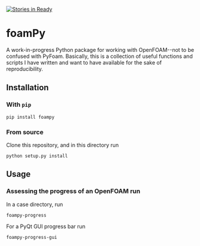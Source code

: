 [![Stories in Ready](https://badge.waffle.io/petebachant/foampy.png?label=ready&title=Ready)](https://waffle.io/petebachant/foampy)
# foamPy

A work-in-progress Python package for working with OpenFOAM--not to be confused
with PyFoam. Basically, this is a collection of useful functions and scripts
I have written and want to have available for the sake of reproducibility. 

## Installation

### With `pip`

    pip install foampy

### From source
Clone this repository, and in this directory run

    python setup.py install

## Usage

### Assessing the progress of an OpenFOAM run

In a case directory, run

    foampy-progress

For a PyQt GUI progress bar run

    foampy-progress-gui
